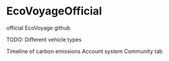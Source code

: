 # EcoVoyageOfficial
official EcoVoyage github


TODO:
Different vehicle types


Timeline of carbon emissions
Account system
Community tab

